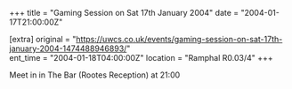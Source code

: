 +++
title = "Gaming Session on Sat 17th January 2004"
date = "2004-01-17T21:00:00Z"

[extra]
original = "https://uwcs.co.uk/events/gaming-session-on-sat-17th-january-2004-1474488946893/"    
ent_time = "2004-01-18T04:00:00Z"
location = "Ramphal R0.03/4"
+++

Meet in in The Bar (Rootes Reception) at 21:00

